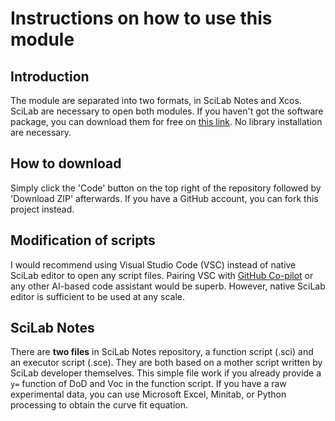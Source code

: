 # Instructions on how to use this module
## Introduction
The module are separated into two formats, in SciLab Notes and Xcos. SciLab are necessary to open both modules. If you haven't got the software package, you can download them for free on [this link](https://www.scilab.org/download/scilab-6.1.1). No library installation are necessary.

## How to download
Simply click the 'Code' button on the top right of the repository followed by 'Download ZIP' afterwards. If you have a GitHub account, you can fork this project instead.

## Modification of scripts
I would recommend using Visual Studio Code (VSC) instead of native SciLab editor to open any script files. Pairing VSC with [GitHub Co-pilot](https://copilot.github.com/) or any other AI-based code assistant would be superb. However, native SciLab editor is sufficient to be used at any scale.

## SciLab Notes
There are **two files** in SciLab Notes repository, a function script (.sci) and an executor script (.sce). They are both based on a mother script written by SciLab developer themselves. This simple file work if you already provide a `y=` function of DoD and Voc in the function script. If you have a raw experimental data, you can use Microsoft Excel, Minitab, or Python processing to obtain the curve fit equation.


